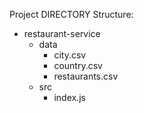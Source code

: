 Project DIRECTORY Structure:

- restaurant-service
  - data
    - city.csv
    - country.csv
    - restaurants.csv
  - src
    - index.js
